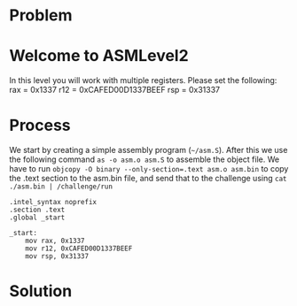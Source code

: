 # Problem

Welcome to ASMLevel2
==================================================
In this level you will work with multiple registers. Please set the following:
  rax = 0x1337
  r12 = 0xCAFED00D1337BEEF
  rsp = 0x31337

# Process
We start by creating a simple assembly program (`~/asm.S`). After this we use the following command `as -o asm.o asm.S` to assemble the object file. We have to run `objcopy -O binary --only-section=.text asm.o asm.bin` to copy the .text section to the asm.bin file, and send that to the challenge using `cat ./asm.bin | /challenge/run`

```assembly
.intel_syntax noprefix
.section .text
.global _start

_start:
    mov rax, 0x1337
    mov r12, 0xCAFED00D1337BEEF
    mov rsp, 0x31337
```
# Solution
